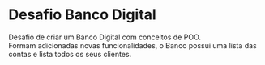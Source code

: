 # Desafio Banco Digital
Desafio de criar um Banco Digital com conceitos de POO.  
Formam adicionadas novas funcionalidades, o Banco possui uma lista das contas e lista todos os seus clientes.